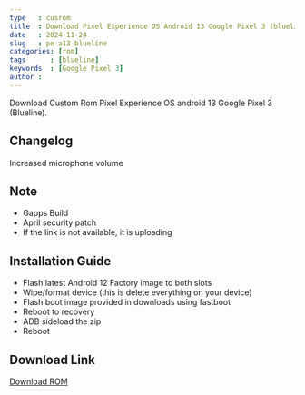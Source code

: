 ```yaml
---
type   : cusrom
title  : Download Pixel Experience OS Android 13 Google Pixel 3 (blueline)
date   : 2024-11-24
slug   : pe-a13-blueline
categories: [rom]
tags      : [blueline]
keywords  : [Google Pixel 3]
author :
---
```


Download Custom Rom Pixel Experience OS android 13 Google Pixel 3 (Blueline).

## Changelog
Increased microphone volume

## Note
- Gapps Build
- April security patch
- If the link is not available, it is uploading

## Installation Guide
- Flash latest Android 12 Factory image to both slots
- Wipe/format device (this is delete everything on your device)
- Flash boot image provided in downloads using fastboot
- Reboot to recovery
- ADB sideload the zip
- Reboot


## Download Link
[Download ROM](https://drive.google.com/drive/folders/1lnlg2lsXrBwcz8-qB5MsdFFL1_46CaQc?usp=sharing)
